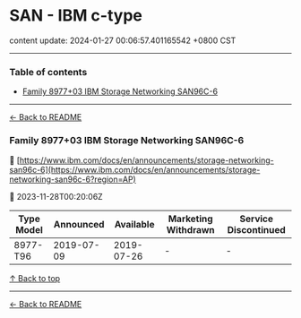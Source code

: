# SAN - IBM c-type

content update: 2024-01-27 00:06:57.401165542 +0800 CST

---

### Table of contents


- [Family 8977+03 IBM Storage Networking SAN96C-6](#family-897703-ibm-storage-networking-san96c-6)

---

[← Back to README](../README.md)





### Family 8977+03 IBM Storage Networking SAN96C-6

🔗 [https://www.ibm.com/docs/en/announcements/storage-networking-san96c-6](https://www.ibm.com/docs/en/announcements/storage-networking-san96c-6?region=AP)

📅 2023-11-28T00:20:06Z

| Type Model | Announced | Available | Marketing Withdrawn | Service Discontinued |
| --- | --- | --- | --- | --- |
| 8977-T96 | 2019-07-09 | 2019-07-26 | - | - |






[↑ Back to top](#table-of-contents)

---



[← Back to README](../README.md)